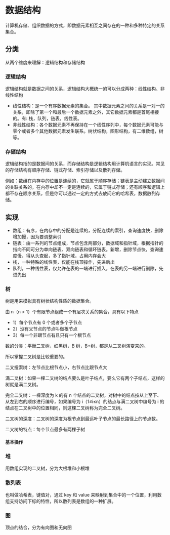 # 数据结构

计算机存储、组织数据的方式，即数据元素相互之间存在的一种和多种特定的关系集合。

## 分类

从两个维度来理解：逻辑结构和存储结构

### 逻辑结构

逻辑结构就是数据之间的关系，逻辑结构大概统一的可以分成两种：线性结构、非线性结构

- 线性结构：是一个有序数据元素的集合。 其中数据元素之间的关系是一对一的关系，即除了第一个和最后一个数据元素之外，其它数据元素都是首尾相接的。有: 栈，队列，链表，线性表。
- 非线性结构：各个数据元素不再保持在一个线性序列中，每个数据元素可能与零个或者多个其他数据元素发生联系。树状结构，图形结构，有二维数组，树等。

### 存储结构

逻辑结构指的是数据间的关系，而存储结构是逻辑结构用计算机语言的实现。常见的存储结构有顺序存储、链式存储、索引存储以及散列存储。

例如：数组在内存中的位置是连续的，它就属于顺序存储；链表是主动建立数据间的关联关系的，在内存中却不一定是连续的，它属于链式存储；还有顺序和逻辑上都不存在顺序关系，但是你可以通过一定的方式去放问它的哈希表，数据散列存储。

## 实现

- 数组：有序，在内存中的分配是连续的，分配连续的索引，查询速度快，删除增加慢，因为要调整索引
- 链表：由一系列的节点组成，节点包含两部分，数据域和指针域，根据指针的指向不同可分为单向链表、双向链表和循环链表。新增，删除节点快，查询速度慢，得从头查起，多了指针域，占用内存会大
- 栈，一种特殊的线性表，仅能在栈顶操作，先进后出
- 队列，一种线性表，仅允许在表的一端进行插入，在表的另一端进行删除，先进先出

### 树

树是用来模拟具有树状结构性质的数据集合。

由 n（n > 1）个有限节点组成一个有层次关系的集合，具有以下特点

- 1）每个节点有 0 个或者多个子节点
- 2）没有父节点的节点叫做根节点
- 3）每一个非跟节点有且只有一个根节点

数的分类：平衡二叉树，红黑树，B 树，B+树，都是从二叉树演变来的。

所以掌握二叉树是比较重要的。

二叉搜索树：左节点比根节点小，右节点比跟节点大

满二叉树：如果一棵二叉树的结点要么是叶子结点，要么它有两个子结点，这样的树就是满二叉树。

完全二叉树：一棵深度为 k 的有 n 个结点的二叉树，对树中的结点按从上至下、从左到右的顺序进行编号，如果编号为 i（1≤i≤n）的结点与满二叉树中编号为 i 的结点在二叉树中的位置相同，则这棵二叉树称为完全二叉树。

二叉树的深度：二叉树的深度为根节点到最远叶子节点的最长路径上的节点数。

二叉树的特点：每个节点最多有两棵子树

#### 基本操作

### 堆

用数组实现的二叉树，分为大根堆和小根堆

### 散列表

也叫做哈希表，键值对，通过 key 和 value 来映射到集合中的一个位置，利用数组支持访问下标的特性，所以散列表是数组的一种扩展。

### 图

顶点的结合，分为有向图和无向图
